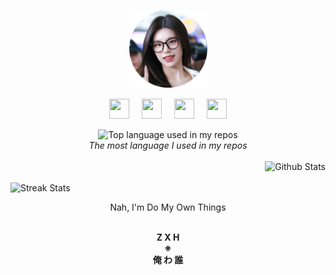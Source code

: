 <p align="center">
    <a href="https://www.google.com/search?q=Yeji+ITZY" target="_blank">
        <img width="125" src="bunder.png" alt="logo" />
    </a>
</p>
<p align="center">
    <a href="https://t.me/ZxhCarkecor"><img height="32" width="32" src="https://cdn.simpleicons.org/telegram/black/white"/></a>&nbsp;&nbsp;&nbsp;&nbsp;&nbsp;<a href="https://wa.me/6285141022754?text=GTHB"><img height="32" width="32" src="https://cdn.simpleicons.org/whatsapp/black/white"/></a>&nbsp;&nbsp;&nbsp;&nbsp;&nbsp;<a href="https://www.facebook.com/mohammad.zakaria.982292"><img height="32" width="32" src="https://cdn.simpleicons.org/facebook/black/white"/></a>&nbsp;&nbsp;&nbsp;&nbsp;&nbsp;<a href="https://instagram.com/zaka_pisang"><img height="32" width="32" src="https://cdn.simpleicons.org/instagram/black/white"/></a>
    <br>
</p>
<div align="center">
    <img width="" src="https://github-readme-stats.vercel.app/api/top-langs/?username=zakacumalaka&theme=dark&layout=compact&hide_title=1&card_width=300" alt="Top language used in my repos" />
    <br>
    <i>The most language I used in my repos</i>
    <br>
    <br>
</div>
<div align="right">
    <img width="350" src="https://github-readme-stats-ouuan.vercel.app/api?username=zakacumalaka&theme=dark&show_icons=true" alt="Github Stats">
</div>
    &nbsp;&nbsp;&nbsp;&nbsp;&nbsp;
<div align="left">
    <img width="350" src="http://github-readme-streak-stats.herokuapp.com?user=zakacumalaka&theme=dark" alt="Streak Stats"/>
</div>
<div align="center">
    <p>Nah, I'm Do My Own Things</p>
</div>
<div align="center">
    &nbsp;<strong><br>Z X H<br>※<br>俺 わ 誰</strong>
</div>
